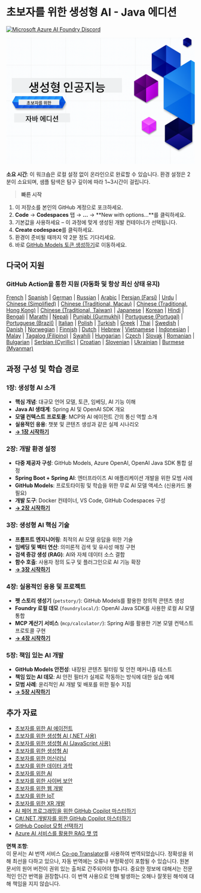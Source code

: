 <!--
CO_OP_TRANSLATOR_METADATA:
{
  "original_hash": "7216baee4139fab32d7bfa0777d75551",
  "translation_date": "2025-07-27T18:50:34+00:00",
  "source_file": "README.md",
  "language_code": "ko"
}
-->
# 초보자를 위한 생성형 AI - Java 에디션
[![Microsoft Azure AI Foundry Discord](https://dcbadge.limes.pink/api/server/ByRwuEEgH4)](https://discord.com/invite/ByRwuEEgH4)

![초보자를 위한 생성형 AI - Java 에디션](../../translated_images/beg-genai-series.8b48be9951cc574c25f8a3accba949bfd03c2f008e2c613283a1b47316fbee68.ko.png)

**소요 시간**: 이 워크숍은 로컬 설정 없이 온라인으로 완료할 수 있습니다. 환경 설정은 2분이 소요되며, 샘플 탐색은 탐구 깊이에 따라 1~3시간이 걸립니다.

> **빠른 시작**

1. 이 저장소를 본인의 GitHub 계정으로 포크하세요.
2. **Code** → **Codespaces** 탭 → **...** → **New with options...**를 클릭하세요.
3. 기본값을 사용하세요 – 이 과정에 맞게 생성된 개발 컨테이너가 선택됩니다.
4. **Create codespace**를 클릭하세요.
5. 환경이 준비될 때까지 약 2분 정도 기다리세요.
6. 바로 [GitHub Models 토큰 생성하기](./02-SetupDevEnvironment/README.md#step-2-create-a-github-personal-access-token)로 이동하세요.

## 다국어 지원

### GitHub Action을 통한 지원 (자동화 및 항상 최신 상태 유지)

[French](../fr/README.md) | [Spanish](../es/README.md) | [German](../de/README.md) | [Russian](../ru/README.md) | [Arabic](../ar/README.md) | [Persian (Farsi)](../fa/README.md) | [Urdu](../ur/README.md) | [Chinese (Simplified)](../zh/README.md) | [Chinese (Traditional, Macau)](../mo/README.md) | [Chinese (Traditional, Hong Kong)](../hk/README.md) | [Chinese (Traditional, Taiwan)](../tw/README.md) | [Japanese](../ja/README.md) | [Korean](./README.md) | [Hindi](../hi/README.md) | [Bengali](../bn/README.md) | [Marathi](../mr/README.md) | [Nepali](../ne/README.md) | [Punjabi (Gurmukhi)](../pa/README.md) | [Portuguese (Portugal)](../pt/README.md) | [Portuguese (Brazil)](../br/README.md) | [Italian](../it/README.md) | [Polish](../pl/README.md) | [Turkish](../tr/README.md) | [Greek](../el/README.md) | [Thai](../th/README.md) | [Swedish](../sv/README.md) | [Danish](../da/README.md) | [Norwegian](../no/README.md) | [Finnish](../fi/README.md) | [Dutch](../nl/README.md) | [Hebrew](../he/README.md) | [Vietnamese](../vi/README.md) | [Indonesian](../id/README.md) | [Malay](../ms/README.md) | [Tagalog (Filipino)](../tl/README.md) | [Swahili](../sw/README.md) | [Hungarian](../hu/README.md) | [Czech](../cs/README.md) | [Slovak](../sk/README.md) | [Romanian](../ro/README.md) | [Bulgarian](../bg/README.md) | [Serbian (Cyrillic)](../sr/README.md) | [Croatian](../hr/README.md) | [Slovenian](../sl/README.md) | [Ukrainian](../uk/README.md) | [Burmese (Myanmar)](../my/README.md)

## 과정 구성 및 학습 경로

### **1장: 생성형 AI 소개**
- **핵심 개념**: 대규모 언어 모델, 토큰, 임베딩, AI 기능 이해
- **Java AI 생태계**: Spring AI 및 OpenAI SDK 개요
- **모델 컨텍스트 프로토콜**: MCP와 AI 에이전트 간의 통신 역할 소개
- **실용적인 응용**: 챗봇 및 콘텐츠 생성과 같은 실제 시나리오
- **[→ 1장 시작하기](./01-IntroToGenAI/README.md)**

### **2장: 개발 환경 설정**
- **다중 제공자 구성**: GitHub Models, Azure OpenAI, OpenAI Java SDK 통합 설정
- **Spring Boot + Spring AI**: 엔터프라이즈 AI 애플리케이션 개발을 위한 모범 사례
- **GitHub Models**: 프로토타이핑 및 학습을 위한 무료 AI 모델 액세스 (신용카드 불필요)
- **개발 도구**: Docker 컨테이너, VS Code, GitHub Codespaces 구성
- **[→ 2장 시작하기](./02-SetupDevEnvironment/README.md)**

### **3장: 생성형 AI 핵심 기술**
- **프롬프트 엔지니어링**: 최적의 AI 모델 응답을 위한 기술
- **임베딩 및 벡터 연산**: 의미론적 검색 및 유사성 매칭 구현
- **검색 증강 생성 (RAG)**: AI와 자체 데이터 소스 결합
- **함수 호출**: 사용자 정의 도구 및 플러그인으로 AI 기능 확장
- **[→ 3장 시작하기](./03-CoreGenerativeAITechniques/README.md)**

### **4장: 실용적인 응용 및 프로젝트**
- **펫 스토리 생성기** (`petstory/`): GitHub Models를 활용한 창의적 콘텐츠 생성
- **Foundry 로컬 데모** (`foundrylocal/`): OpenAI Java SDK를 사용한 로컬 AI 모델 통합
- **MCP 계산기 서비스** (`mcp/calculator/`): Spring AI를 활용한 기본 모델 컨텍스트 프로토콜 구현
- **[→ 4장 시작하기](./04-PracticalSamples/README.md)**

### **5장: 책임 있는 AI 개발**
- **GitHub Models 안전성**: 내장된 콘텐츠 필터링 및 안전 메커니즘 테스트
- **책임 있는 AI 데모**: AI 안전 필터가 실제로 작동하는 방식에 대한 실습 예제
- **모범 사례**: 윤리적인 AI 개발 및 배포를 위한 필수 지침
- **[→ 5장 시작하기](./05-ResponsibleGenAI/README.md)**

## 추가 자료

- [초보자를 위한 AI 에이전트](https://github.com/microsoft/ai-agents-for-beginners)
- [초보자를 위한 생성형 AI (.NET 사용)](https://github.com/microsoft/Generative-AI-for-beginners-dotnet)
- [초보자를 위한 생성형 AI (JavaScript 사용)](https://github.com/microsoft/generative-ai-with-javascript)
- [초보자를 위한 생성형 AI](https://github.com/microsoft/generative-ai-for-beginners)
- [초보자를 위한 머신러닝](https://aka.ms/ml-beginners)
- [초보자를 위한 데이터 과학](https://aka.ms/datascience-beginners)
- [초보자를 위한 AI](https://aka.ms/ai-beginners)
- [초보자를 위한 사이버 보안](https://github.com/microsoft/Security-101)
- [초보자를 위한 웹 개발](https://aka.ms/webdev-beginners)
- [초보자를 위한 IoT](https://aka.ms/iot-beginners)
- [초보자를 위한 XR 개발](https://github.com/microsoft/xr-development-for-beginners)
- [AI 페어 프로그래밍을 위한 GitHub Copilot 마스터하기](https://aka.ms/GitHubCopilotAI)
- [C#/.NET 개발자를 위한 GitHub Copilot 마스터하기](https://github.com/microsoft/mastering-github-copilot-for-dotnet-csharp-developers)
- [GitHub Copilot 모험 선택하기](https://github.com/microsoft/CopilotAdventures)
- [Azure AI 서비스를 활용한 RAG 챗 앱](https://github.com/Azure-Samples/azure-search-openai-demo-java)

**면책 조항**:  
이 문서는 AI 번역 서비스 [Co-op Translator](https://github.com/Azure/co-op-translator)를 사용하여 번역되었습니다. 정확성을 위해 최선을 다하고 있으나, 자동 번역에는 오류나 부정확성이 포함될 수 있습니다. 원본 문서의 원어 버전이 권위 있는 출처로 간주되어야 합니다. 중요한 정보에 대해서는 전문적인 인간 번역을 권장합니다. 이 번역 사용으로 인해 발생하는 오해나 잘못된 해석에 대해 책임을 지지 않습니다.